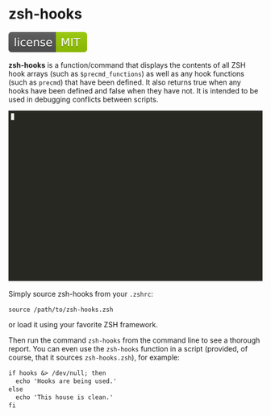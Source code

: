 # zsh-hooks

[![MIT License](img/mit_license.svg)](https://opensource.org/licenses/MIT)

**zsh-hooks** is a function/command that displays the contents of all ZSH hook arrays (such as `$precmd_functions`) as well as any hook functions (such as `precmd`) that have been defined. It also returns true when any hooks have been defined and false when they have not. It is intended to be used in debugging conflicts between scripts.

![zsh-hooks](img/demo.gif)

Simply source zsh-hooks from your `.zshrc`:

    source /path/to/zsh-hooks.zsh

or load it using your favorite ZSH framework.

Then run the command `zsh-hooks` from the command line to see a thorough report. You can even use the `zsh-hooks` function in a script (provided, of course, that it sources `zsh-hooks.zsh`), for example:

    if hooks &> /dev/null; then
      echo 'Hooks are being used.'
    else
      echo 'This house is clean.'
    fi
